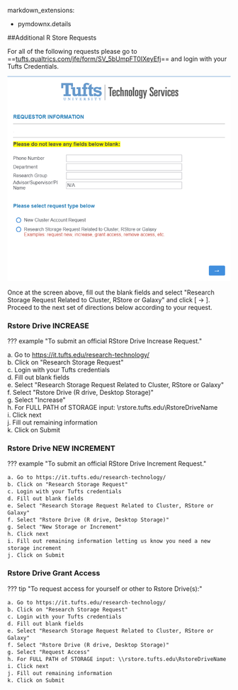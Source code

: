 markdown_extensions:
  - pymdownx.details

##Additional R Store Requests 

For all of the following requests please go to ==[tufts.qualtrics.com/jfe/form/SV_5bUmpFT0IXeyEfj](https://tufts.qualtrics.com/jfe/form/SV_5bUmpFT0IXeyEfj)== and login with your Tufts Credentials. 

![](docs/RStore/images/qualtrics.png) 

Once at the screen above, fill out the blank fields and select "Research Storage Request Related to Cluster, RStore or Galaxy" and click [ → ]. Proceed to the next set of directions below according to your request.  

### **Rstore Drive INCREASE** 

??? example "To submit an official RStore Drive Increase Request."

  a. Go to https://it.tufts.edu/research-technology/ <br>
  b. Click on "Research Storage Request" <br>
  c. Login with your Tufts credentials <br>
  d. Fill out blank fields <br>
  e. Select "Research Storage Request Related to Cluster, RStore or Galaxy" <br>
  f. Select "Rstore Drive (R drive, Desktop Storage)" <br>
  g. Select "Increase" <br>
  h. For FULL PATH of STORAGE input: \\rstore.tufts.edu\RstoreDriveName <br>
  i. Click next <br>
  j. Fill out remaining information <br>
  k. Click on Submit <br>



### **Rstore Drive NEW INCREMENT**

??? example "To submit an official RStore Drive Increment Request."

    a. Go to https://it.tufts.edu/research-technology/
    b. Click on "Research Storage Request"
    c. Login with your Tufts credentials
    d. Fill out blank fields
    e. Select "Research Storage Request Related to Cluster, RStore or Galaxy"
    f. Select "Rstore Drive (R drive, Desktop Storage)"
    g. Select "New Storage or Increment"
    h. Click next
    i. Fill out remaining information letting us know you need a new storage increment
    j. Click on Submit


### **Rstore Drive Grant Access**

??? tip "To request access for yourself or other to Rstore Drive(s):"


    a. Go to https://it.tufts.edu/research-technology/
    b. Click on "Research Storage Request"
    c. Login with your Tufts credentials
    d. Fill out blank fields
    e. Select "Research Storage Request Related to Cluster, RStore or Galaxy"
    f. Select "Rstore Drive (R drive, Desktop Storage)"
    g. Select "Request Access"
    h. For FULL PATH of STORAGE input: \\rstore.tufts.edu\RstoreDriveName
    i. Click next
    j. Fill out remaining information
    k. Click on Submit
